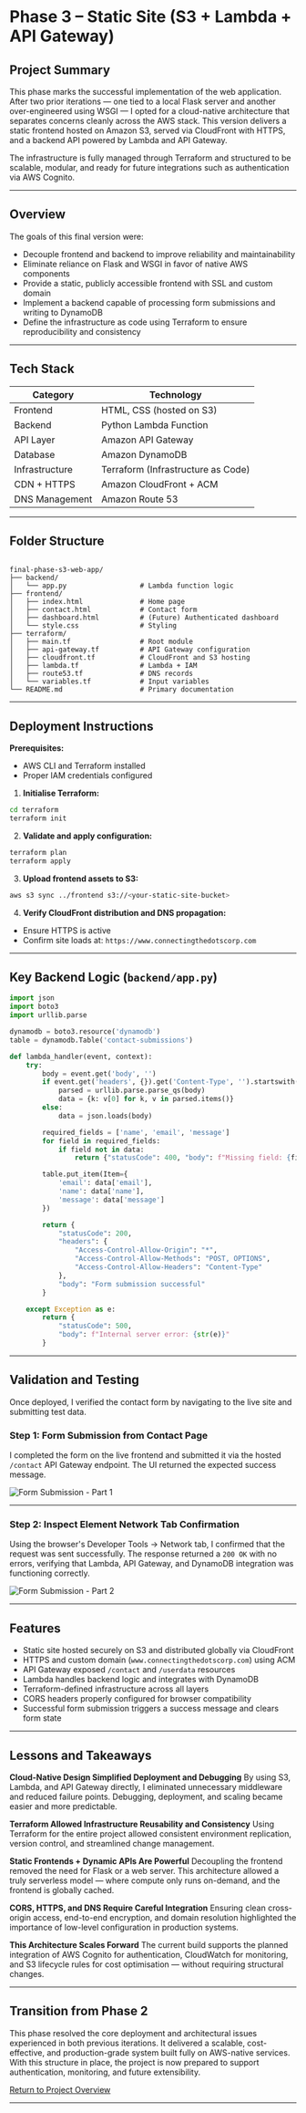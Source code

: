# Phase 3 – Static Site (S3 + Lambda + API Gateway)

## Project Summary

This phase marks the successful implementation of the web application. After two prior iterations — one tied to a local Flask server and another over-engineered using WSGI — I opted for a cloud-native architecture that separates concerns cleanly across the AWS stack. This version delivers a static frontend hosted on Amazon S3, served via CloudFront with HTTPS, and a backend API powered by Lambda and API Gateway.

The infrastructure is fully managed through Terraform and structured to be scalable, modular, and ready for future integrations such as authentication via AWS Cognito.

---

## Overview

The goals of this final version were:

- Decouple frontend and backend to improve reliability and maintainability
- Eliminate reliance on Flask and WSGI in favor of native AWS components
- Provide a static, publicly accessible frontend with SSL and custom domain
- Implement a backend capable of processing form submissions and writing to DynamoDB
- Define the infrastructure as code using Terraform to ensure reproducibility and consistency

---

## Tech Stack

| Category        | Technology                          |
|----------------|--------------------------------------|
| Frontend        | HTML, CSS (hosted on S3)            |
| Backend         | Python Lambda Function              |
| API Layer       | Amazon API Gateway                  |
| Database        | Amazon DynamoDB                     |
| Infrastructure  | Terraform (Infrastructure as Code)  |
| CDN + HTTPS     | Amazon CloudFront + ACM             |
| DNS Management  | Amazon Route 53                     |

---

## Folder Structure

```

final-phase-s3-web-app/
├── backend/
│   └── app.py                  # Lambda function logic
├── frontend/
│   ├── index.html              # Home page
│   ├── contact.html            # Contact form
│   ├── dashboard.html          # (Future) Authenticated dashboard
│   └── style.css               # Styling
├── terraform/
│   ├── main.tf                 # Root module
│   ├── api-gateway.tf          # API Gateway configuration
│   ├── cloudfront.tf           # CloudFront and S3 hosting
│   ├── lambda.tf               # Lambda + IAM
│   ├── route53.tf              # DNS records
│   └── variables.tf            # Input variables
└── README.md                   # Primary documentation

````

---

## Deployment Instructions

**Prerequisites:**
- AWS CLI and Terraform installed
- Proper IAM credentials configured

1. **Initialise Terraform:**
```bash
cd terraform
terraform init
````

2. **Validate and apply configuration:**

```bash
terraform plan
terraform apply
```

3. **Upload frontend assets to S3:**

```bash
aws s3 sync ../frontend s3://<your-static-site-bucket>
```

4. **Verify CloudFront distribution and DNS propagation:**

* Ensure HTTPS is active
* Confirm site loads at: `https://www.connectingthedotscorp.com`

---

## Key Backend Logic (`backend/app.py`)

```python
import json
import boto3
import urllib.parse

dynamodb = boto3.resource('dynamodb')
table = dynamodb.Table('contact-submissions')

def lambda_handler(event, context):
    try:
        body = event.get('body', '')
        if event.get('headers', {}).get('Content-Type', '').startswith('application/x-www-form-urlencoded'):
            parsed = urllib.parse.parse_qs(body)
            data = {k: v[0] for k, v in parsed.items()}
        else:
            data = json.loads(body)

        required_fields = ['name', 'email', 'message']
        for field in required_fields:
            if field not in data:
                return {"statusCode": 400, "body": f"Missing field: {field}"}

        table.put_item(Item={
            'email': data['email'],
            'name': data['name'],
            'message': data['message']
        })

        return {
            "statusCode": 200,
            "headers": {
                "Access-Control-Allow-Origin": "*",
                "Access-Control-Allow-Methods": "POST, OPTIONS",
                "Access-Control-Allow-Headers": "Content-Type"
            },
            "body": "Form submission successful"
        }

    except Exception as e:
        return {
            "statusCode": 500,
            "body": f"Internal server error: {str(e)}"
        }
```

---

## Validation and Testing

Once deployed, I verified the contact form by navigating to the live site and submitting test data.

### Step 1: Form Submission from Contact Page

I completed the form on the live frontend and submitted it via the hosted `/contact` API Gateway endpoint. The UI returned the expected success message.

![Form Submission - Part 1](https://github.com/JThomas404/AWS-Automation-with-Python-Boto3-and-Lambda-Projects/blob/main/images/form-submission-pt1.png)

---

### Step 2: Inspect Element Network Tab Confirmation

Using the browser's Developer Tools → Network tab, I confirmed that the request was sent successfully. The response returned a `200 OK` with no errors, verifying that Lambda, API Gateway, and DynamoDB integration was functioning correctly.

![Form Submission - Part 2](https://github.com/JThomas404/AWS-Automation-with-Python-Boto3-and-Lambda-Projects/blob/main/images/form-submission-pt2.png)

---

## Features

* Static site hosted securely on S3 and distributed globally via CloudFront
* HTTPS and custom domain (`www.connectingthedotscorp.com`) using ACM
* API Gateway exposed `/contact` and `/userdata` resources
* Lambda handles backend logic and integrates with DynamoDB
* Terraform-defined infrastructure across all layers
* CORS headers properly configured for browser compatibility
* Successful form submission triggers a success message and clears form state

---

## Lessons and Takeaways

**Cloud-Native Design Simplified Deployment and Debugging**
By using S3, Lambda, and API Gateway directly, I eliminated unnecessary middleware and reduced failure points. Debugging, deployment, and scaling became easier and more predictable.

**Terraform Allowed Infrastructure Reusability and Consistency**
Using Terraform for the entire project allowed consistent environment replication, version control, and streamlined change management.

**Static Frontends + Dynamic APIs Are Powerful**
Decoupling the frontend removed the need for Flask or a web server. This architecture allowed a truly serverless model — where compute only runs on-demand, and the frontend is globally cached.

**CORS, HTTPS, and DNS Require Careful Integration**
Ensuring clean cross-origin access, end-to-end encryption, and domain resolution highlighted the importance of low-level configuration in production systems.

**This Architecture Scales Forward**
The current build supports the planned integration of AWS Cognito for authentication, CloudWatch for monitoring, and S3 lifecycle rules for cost optimisation — without requiring structural changes.

---

## Transition from Phase 2

This phase resolved the core deployment and architectural issues experienced in both previous iterations. It delivered a scalable, cost-effective, and production-grade system built fully on AWS-native services. With this structure in place, the project is now prepared to support authentication, monitoring, and future extensibility.

[Return to Project Overview](https://github.com/JThomas404/AWS-Automation-with-Python-Boto3-and-Lambda-Projects/blob/main/README.md)

---